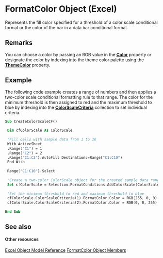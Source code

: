 
# FormatColor Object (Excel)

Represents the fill color specified for a threshold of a color scale conditional format or the color of the bar in a data bar conditional format.


## Remarks

You can choose a color by passing an RGB value in the  **[Color](c084cdbc-068c-bd0c-2f35-987964286be2.md)** property or designate the color by indexing into the theme color palette using the **[ThemeColor](5e4750b3-14a3-ca31-ef61-1be32be3ef38.md)** property.


## Example

The following code example creates a range of numbers and then applies a two-color scale conditional formatting rule to that range. The color for the minimum threshold is then assigned to red and the maximum threshold to blue by indexing into the  **[ColorScaleCriteria](9c50a2e4-aa22-92ca-6cef-2f8fc931ec33.md)** collection to set individual criteria.


```vb
Sub CreateColorScaleCF() 
 
 Dim cfColorScale As ColorScale 
 
 'Fill cells with sample data from 1 to 10 
 With ActiveSheet 
 .Range("C1") = 1 
 .Range("C2") = 2 
 .Range("C1:C2").AutoFill Destination:=Range("C1:C10") 
 End With 
 
 Range("C1:C10").Select 
 
 'Create a two-color ColorScale object for the created sample data range 
 Set cfColorScale = Selection.FormatConditions.AddColorScale(ColorScaleType:=2) 
 
 'Set the minimum threshold to red and maximum threshold to blue 
 cfColorScale.ColorScaleCriteria(1).FormatColor.Color = RGB(255, 0, 0) 
 cfColorScale.ColorScaleCriteria(2).FormatColor.Color = RGB(0, 0, 255) 
 
End Sub
```


## See also


#### Other resources


[Excel Object Model Reference](http://msdn.microsoft.com/library/11ea8598-8a20-92d5-f98b-0da04263bf2c%28Office.15%29.aspx)
[FormatColor Object Members](4e3d955c-f9da-e83a-70dc-8ce7efa81cfb.md)
